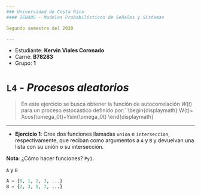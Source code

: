 ```yaml
---
### Universidad de Costa Rica
#### IE0405 - Modelos Probabilísticos de Señales y Sistemas

Segundo semestre del 2020

---
```

* Estudiante: **Kervin Viales Coronado**
* Carné: **B78283**
* Grupo: **1**

# `L4` - *Procesos aleatorios*

> En este ejercicio se busca obtener la función de autocorrelación $`W(t)`$ para un proceso estocástico definido por:`
\begin{displaymath}
  W(t)= Xcos(\omega_0t)+Ysin(\omega_0t)
\end{displaymath}

---

* **Ejercicio 1**: Cree dos funciones llamadas `union` e `interseccion`, respectivamente, que reciban como argumentos a `A` y `B` y devuelvan una lista con su unión o su intersección.

**Nota**: ¿Cómo hacer funciones? `Py1`.

`A` y `B`

```python
A = {0, 1, 2, 3, ...}
B = {2, 3, 5, 7, ...}
```
